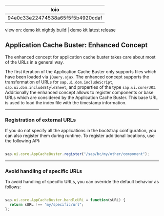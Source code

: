 <!-- loio94e0c33e22474538a65f5f5b4920cdaf -->

| loio |
| -----|
| 94e0c33e22474538a65f5f5b4920cdaf |

<div id="loio">

view on: [demo kit nightly build](https://openui5nightly.hana.ondemand.com/#/topic/94e0c33e22474538a65f5f5b4920cdaf) | [demo kit latest release](https://openui5.hana.ondemand.com/#/topic/94e0c33e22474538a65f5f5b4920cdaf)</div>

## Application Cache Buster: Enhanced Concept

The enhanced concept for application cache buster takes care about most of the URLs in a general way.

The first iteration of the Application Cache Buster only supports files which have been loaded via `jQuery.ajax`. The enhanced concept supports the transformation of URLs for `sap.ui.dom.includeScript`, `sap.ui.dom.includeStyleSheet`, and properties of the type `sap.ui.core/URI`. Additionally the enhanced concept allows to register components or base URLs which are considered by the Application Cache Buster. This base URL is used to load the index file with the timestamp information.

***

<a name="loio94e0c33e22474538a65f5f5b4920cdaf__section_N10028_N10011_N10001"/>

### Registration of external URLs

If you do not specify all the applications in the bootstrap configuration, you can also register them during runtime. To register additional locations, use the following API:

``` js

sap.ui.core.AppCacheBuster.register("/sap/bc/my/other/component");
```

***

<a name="loio94e0c33e22474538a65f5f5b4920cdaf__section_N1003A_N10011_N10001"/>

### Avoid handling of specific URLs

To avoid handling of specific URLs, you can override the default behavior as follows:

``` js

sap.ui.core.AppCacheBuster.handleURL = function(sURL) {
  return sURL !== "my/specific/url";
};
```

